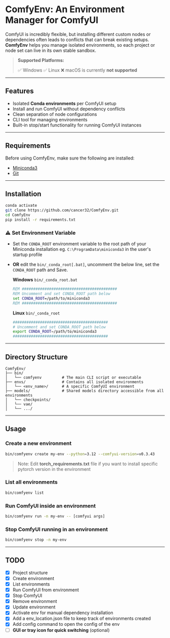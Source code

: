 # ComfyEnv: An Environment Manager for ComfyUI

ComfyUI is incredibly flexible, but installing different custom nodes or dependencies often leads to conflicts that can break existing setups. **ComfyEnv** helps you manage isolated environments, so each project or node set can live in its own stable sandbox.

> **Supported Platforms:**
>
> ✅ Windows
> ✅ Linux
> ❌ macOS is currently **not supported**

---

## Features

- Isolated **Conda environments** per ComfyUI setup
- Install and run ComfyUI without dependency conflicts
- Clean separation of node configurations
- CLI tool for managing environments
- Built-in stop/start functionality for running ComfyUI instances

---

## Requirements

Before using ComfyEnv, make sure the following are installed:

- [Miniconda3](https://www.anaconda.com/download/success)
- [Git](https://git-scm.com/)

---

## Installation

```bash
conda activate
git clone https://github.com/cancer32/ComfyEnv.git
cd ComfyEnv
pip install -r requirements.txt
```

### ⚠️ Set Environment Variable

- Set the `CONDA_ROOT` environment variable to the root path of your Miniconda installation eg. `C:\ProgramData\miniconda3` in the user's startup profile
- **OR** edit the `bin/_conda_root[.bat]`, uncomment the below line, set the `CONDA_ROOT` path and Save.

  **Windows** `bin/_conda_root.bat`

  ```bat
  REM ##########################################
  REM Uncomment and set CONDA_ROOT path below
  set CONDA_ROOT=/path/to/miniconda3
  REM ##########################################
  ```

  **Linux** `bin/_conda_root`

  ```bash
  ##########################################
  # Uncomment and set CONDA_ROOT path below
  export CONDA_ROOT=/path/to/miniconda3
  ##########################################
  ```

---

## Directory Structure

```
ComfyEnv/
├── bin/
│   └── comfyenv         # The main CLI script or executable
├── envs/                # Contains all isolated environments
│   └── <env_name>/      # A specific ComfyUI environment
├── models/              # Shared models directory accessible from all environments
│   └── checkpoints/
│   └── vae/
│   └── .../
```

---

## Usage

### Create a new environment

```bash
bin/comfyenv create my-env --python=3.12 --comfyui-version=v0.3.43
```

> Note: Edit **torch_requirements.txt** file if you want to install specific pytorch version in the environment

### List all environments

```bash
bin/comfyenv list
```

### Run ComfyUI inside an environment

```bash
bin/comfyenv run -n my-env -- [comfyui args]
```

### Stop ComfyUI running in an environment

```bash
bin/comfyenv stop -n my-env
```

---

## TODO

- [x] Project structure
- [x] Create environment
- [x] List environments
- [x] Run ComfyUI from environment
- [x] Stop ComfyUI
- [x] Remove environment
- [x] Update environment
- [x] Activate env for manual dependency installation
- [x] Add a env_location.json file to keep track of environments created
- [x] Add config command to open the config of the env
- [ ] **GUI or tray icon for quick switching** (optional)
